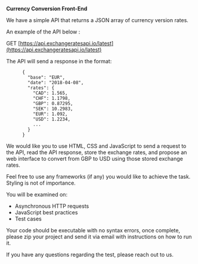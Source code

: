**Currency Conversion Front-End**

We have a simple API that returns a JSON array of currency version rates. 

An example of the API below :

GET [https://api.exchangeratesapi.io/latest](https://api.exchangeratesapi.io/latest)

The API will send a response in the format:

          {
            "base": "EUR",
            "date": "2018-04-08",
            "rates": {
              "CAD": 1.565,
              "CHF": 1.1798,
              "GBP": 0.87295,
              "SEK": 10.2983,
              "EUR": 1.092,
              "USD": 1.2234,
              ...
            }
          }

We would like you to use HTML, CSS and JavaScript to send a request to the API, read the API response, store the exchange rates, and propose an web interface to convert from GBP to USD using those stored exchange rates.

Feel free to use any frameworks (if any) you would like to achieve the task. Styling is not of importance.

You will be examined on:

- Asynchronous HTTP requests
- JavaScript best practices
- Test cases


Your code should be executable with no syntax errors, once complete, please zip your project and send it via email with instructions on how to run it.

If you have any questions regarding the test, please reach out to us.